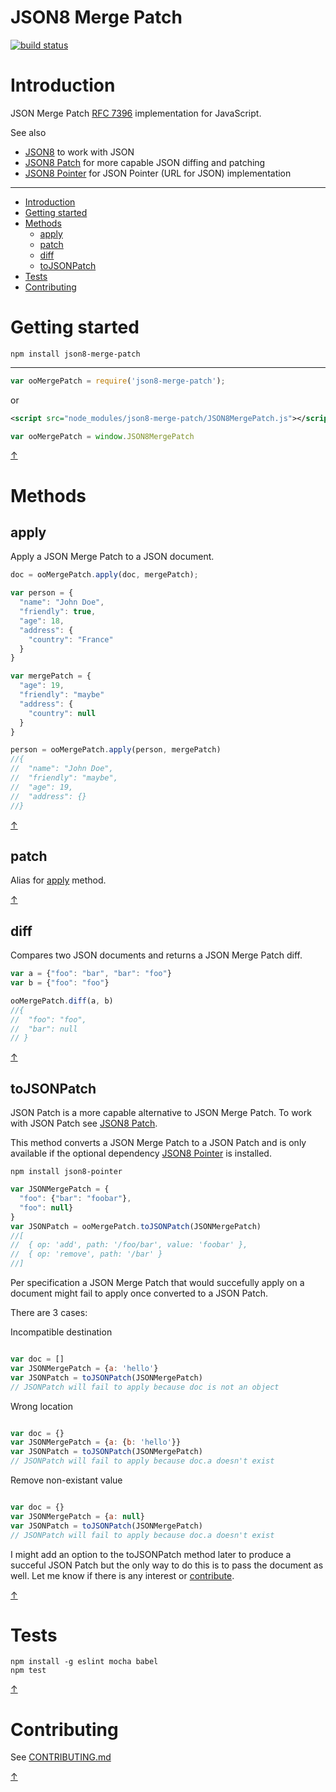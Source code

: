 JSON8 Merge Patch
=================

[![build status](https://img.shields.io/travis/JSON8/merge-patch.svg?style=flat-square)](https://travis-ci.org/JSON8/merge-patch)

# Introduction

JSON Merge Patch [RFC 7396](https://tools.ietf.org/html/rfc7396) implementation for JavaScript.

See also

* [JSON8](https://github.com/JSON8/JSON8) to work with JSON
* [JSON8 Patch](https://github.com/JSON8/patch) for more capable JSON diffing and patching
* [JSON8 Pointer](https://github.com/JSON8/pointer) for JSON Pointer (URL for JSON) implementation

----

* [Introduction](#introduction)
* [Getting started](#getting-started)
* [Methods](#methods)
  * [apply](#apply)
  * [patch](#patch)
  * [diff](#diff)
  * [toJSONPatch](#tojsonpatch)
* [Tests](#tests)
* [Contributing](#contributing)

# Getting started

```npm install json8-merge-patch```

----

```javascript
var ooMergePatch = require('json8-merge-patch');
```

or

```xml
<script src="node_modules/json8-merge-patch/JSON8MergePatch.js"></script>
```
```javascript
var ooMergePatch = window.JSON8MergePatch
```

[↑](#json8-merge-patch)

# Methods

## apply

Apply a JSON Merge Patch to a JSON document.

```javascript
doc = ooMergePatch.apply(doc, mergePatch);
```

```javascript
var person = {
  "name": "John Doe",
  "friendly": true,
  "age": 18,
  "address": {
    "country": "France"
  }
}

var mergePatch = {
  "age": 19,
  "friendly": "maybe"
  "address": {
    "country": null
  }
}

person = ooMergePatch.apply(person, mergePatch)
//{
//  "name": "John Doe",
//  "friendly": "maybe",
//  "age": 19,
//  "address": {}
//}
```


[↑](#json8-merge-patch)

## patch

Alias for [apply](#apply) method.

[↑](#json8-merge-patch)

## diff

Compares two JSON documents and returns a JSON Merge Patch diff.

```javascript
var a = {"foo": "bar", "bar": "foo"}
var b = {"foo": "foo"}

ooMergePatch.diff(a, b)
//{
//  "foo": "foo",
//  "bar": null
// }
```

[↑](#json8-merge-patch)

## toJSONPatch

JSON Patch is a more capable alternative to JSON Merge Patch.
To work with JSON Patch see [JSON8 Patch](https://github.com/JSON8/patch).

This method converts a JSON Merge Patch to a JSON Patch and is only available if the optional dependency [JSON8 Pointer](https://github.com/JSON8/pointer) is installed.

```npm install json8-pointer```

```javascript
var JSONMergePatch = {
  "foo": {"bar": "foobar"},
  "foo": null}
}
var JSONPatch = ooMergePatch.toJSONPatch(JSONMergePatch)
//[
//  { op: 'add', path: '/foo/bar', value: 'foobar' },
//  { op: 'remove', path: '/bar' }
//]
```

Per specification a JSON Merge Patch that would succefully apply on a document might fail to apply once converted to a JSON Patch.

There are 3 cases:

Incompatible destination

```javascript

var doc = []
var JSONMergePatch = {a: 'hello'}
var JSONPatch = toJSONPatch(JSONMergePatch)
// JSONPatch will fail to apply because doc is not an object
```

Wrong location

```javascript

var doc = {}
var JSONMergePatch = {a: {b: 'hello'}}
var JSONPatch = toJSONPatch(JSONMergePatch)
// JSONPatch will fail to apply because doc.a doesn't exist
```

Remove non-existant value

```javascript

var doc = {}
var JSONMergePatch = {a: null}
var JSONPatch = toJSONPatch(JSONMergePatch)
// JSONPatch will fail to apply because doc.a doesn't exist
```

I might add an option to the toJSONPatch method later to produce a succeful JSON Patch but the only way to do this is to pass the document as well. Let me know if there is any interest or [contribute](https://github.com/JSON8/merge-patch/blob/master/CONTRIBUTING.md).

[↑](#json8-merge-patch)

# Tests

```
npm install -g eslint mocha babel
npm test
```

[↑](#json8-merge-patch)

# Contributing

See [CONTRIBUTING.md](https://github.com/JSON8/merge-patch/blob/master/CONTRIBUTING.md)

[↑](#json8-merge-patch)
